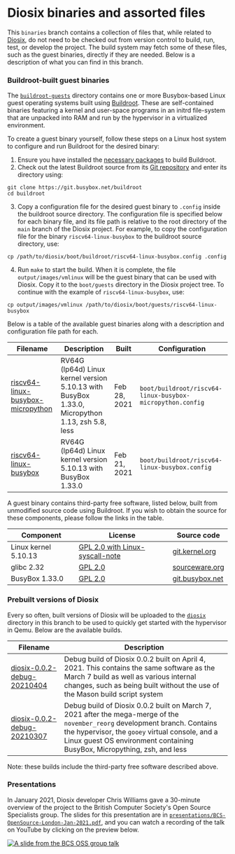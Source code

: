 # Diosix binaries and assorted files

This `binaries` branch contains a collection of files that, while related to [Diosix](https://diosix.org), do not need to be checked out from version control to build, run, test, or develop the project. The build system may fetch some of these files, such as the guest binaries, directly if they are needed. Below is a description of what you can find in this branch.

### Buildroot-built guest binaries

The [`buildroot-guests`](buildroot-guests) directory contains one or more Busybox-based Linux guest operating systems built using [Buildroot](https://buildroot.org). These are self-contained binaries featuring a kernel and user-space programs in an initrd file-system that are unpacked into RAM and run by the hypervisor in a virtualized environment.

To create a guest binary yourself, follow these steps on a Linux host system to configure and run Buildroot for the desired binary:
1. Ensure you have installed the [necessary packages](https://buildroot.org/downloads/manual/manual.html#requirement) to build Buildroot.
2. Check out the latest Buildroot source from its [Git repository](https://git.buildroot.net/buildroot) and enter its directory using:
```
git clone https://git.busybox.net/buildroot
cd buildroot
```
3. Copy a configuration file for the desired guest binary to `.config` inside the buildroot source directory. The configuration file is specified below for each binary file, and its file path is relative to the root directory of the `main` branch of the Diosix project. For example, to copy the configuration file for the binary `riscv64-linux-busybox` to the buildroot source directory, use:
```
cp /path/to/diosix/boot/buildroot/riscv64-linux-busybox.config .config
```
4. Run `make` to start the build. When it is complete, the file `output/images/vmlinux` will be the guest binary that can be used with Diosix. Copy it to the `boot/guests` directory in the Diosix project tree. To continue with the example of `riscv64-linux-busybox`, use:
```
cp output/images/vmlinux /path/to/diosix/boot/guests/riscv64-linux-busybox
```

Below is a table of the available guest binaries along with a description and configuration file path for each.

| Filename | Description | Built  | Configuration |
|----------|-------------|--------|---------------|
| [riscv64-linux-busybox-micropython](buildroot-guests/riscv64-linux-busybox-micropython) | RV64G (lp64d) Linux kernel version 5.10.13 with BusyBox 1.33.0, Micropython 1.13, zsh 5.8, less | Feb 28, 2021 | `boot/buildroot/riscv64-linux-busybox-micropython.config` |
| [riscv64-linux-busybox](buildroot-guests/riscv64-linux-busybox) | RV64G (lp64d) Linux kernel version 5.10.13 with BusyBox 1.33.0 | Feb 21, 2021 | `boot/buildroot/riscv64-linux-busybox.config` |

A guest binary contains third-party free software, listed below, built from unmodified source code using Buildroot. If you wish to obtain the source for these components, please follow the links in the table.

| Component | License | Source code |
|-----------|---------|-------------|
| Linux kernel 5.10.13 | [GPL 2.0 with Linux-syscall-note](https://git.kernel.org/pub/scm/linux/kernel/git/stable/linux.git/tree/COPYING?h=v5.10.18) | [git.kernel.org](https://git.kernel.org/pub/scm/linux/kernel/git/stable/linux.git/tree/?h=v5.10.18) |
| glibc 2.32 | [GPL 2.0](https://sourceware.org/git/?p=glibc.git;a=blob;f=COPYING;h=d159169d1050894d3ea3b98e1c965c4058208fe1;hb=3de512be7ea6053255afed6154db9ee31d4e557a) | [sourceware.org](https://sourceware.org/git/?p=glibc.git;a=tree;h=d90f4673165d16d37a4d6990b8accde272893479;hb=3de512be7ea6053255afed6154db9ee31d4e557a) |
| BusyBox 1.33.0 | [GPL 2.0](https://git.busybox.net/busybox/tree/LICENSE?h=1_33_stable) | [git.busybox.net](https://git.busybox.net/busybox/tree/?h=1_33_stable) |

### Prebuilt versions of Diosix

Every so often, built versions of Diosix will be uploaded to the [`diosix`](diosix) directory in this branch to be used to quickly get started with the hypervisor in Qemu. Below are the available builds.

| Filename | Description |
|----------|-------------|
| [diosix-0.0.2-debug-20210404](diosix/diosix-0.0.2-debug-20210404) | Debug build of Diosix 0.0.2 built on April 4, 2021. This contains the same software as the March 7 build as well as various internal changes, such as being built without the use of the Mason build script system |
| [diosix-0.0.2-debug-20210307](diosix/diosix-0.0.2-debug-20210307) | Debug build of Diosix 0.0.2 built on March 7, 2021 after the mega-merge of the `november_reorg` development branch. Contains the hypervisor, the `gooey` virtual console, and a Linux guest OS environment containing BusyBox, Micropything, zsh, and less |

Note: these builds include the third-party free software described above.

### Presentations

In January 2021, Diosix developer Chris Williams gave a 30-minute overview of the project to the British Computer Society's Open Source Specialists group. The slides for this presentation are in [`presentations/BCS-OpenSource-London-Jan-2021.pdf`](presentations/BCS-OpenSource-London-Jan-2021.pdf), and you can watch a recording of the talk on YouTube by clicking on the preview below.

[![A slide from the BCS OSS group talk](https://img.youtube.com/vi/Czd9AspXWUc/0.jpg)](https://www.youtube.com/watch?v=Czd9AspXWUc)
